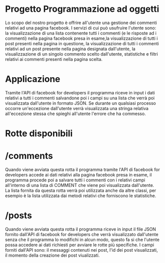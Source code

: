 # Progetto Programmazione ad oggetti

Lo scopo del nostro progetto è offrire all'utente una gestione dei commenti relativi ad una pagina facebook. I servizi di cui può usufruire l'utente sono: la visualizzazione di una lista contenente tutti i commenti (e le risposte ad i commenti) nella pagina facebook presa in esame,la visualizzazione di tutti i post presenti nella pagina in questione, la visualizzazione di tutti i commenti relativi ad un post presente nella pagina designata dall'utente, la visualizzazione di un singolo commento scelto dall'utente, statistiche e filtri relativi ai commenti presenti nella pagina scelta.

# Applicazione

Tramite l'API di facebook for developers il programma riceve in input i dati relativi a tutti i commenti salvandone poi i campi su una lista che verrà poi visualizzata dall'utente in formato JSON. Se durante un qualsiasi processo occorre un'eccezione dall'utente verrà visualizzata una stringa relativa all'eccezione stessa che spieghi all'utente l'errore che ha commesso.

# Rotte disponibili

# /comments

Quando viene avviata questa rotta il programma tramite l'API di facebook for developers accede ai dati relativi alla pagina facebook presa in esame, il programma procede poi a salvare tutti i commenti con i relativi campi all'interno di una lista di COMMENT che viene poi visualizzata dall'utente. La lista fornita da questa rotta verrà poi utilizzata anche da altre classi, per esempio è la lista utilizzata dai metodi relativi che forniscono le statistiche.

# /posts

Quando viene avviata questa rotta il programma riceve in input il file JSON fornito dall'API di facebook for developers che verrà visualizzato dall'utente senza che il programma lo modifichi in alcun modo, questo fa si che l'utente possa accedere ai dati richiesti per avviare le rotte più specifiche. I campi forniti dall'API sono: il messaggi contenuti nei post, l'id dei post visualizzati, il momento della creazione dei post viualizzati.

